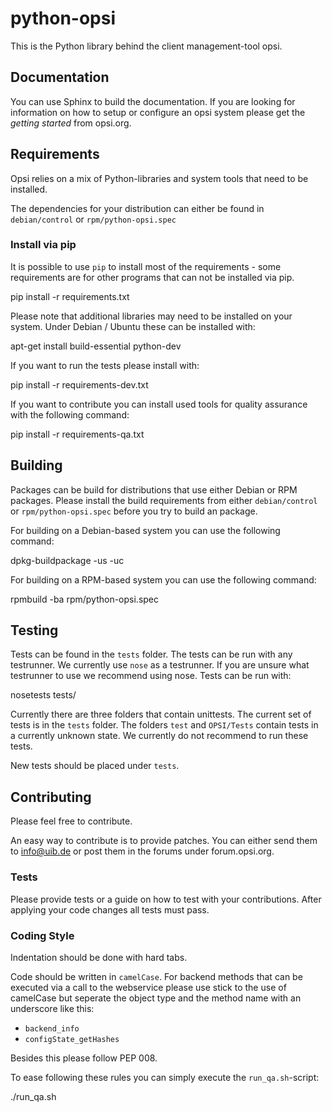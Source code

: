 # python-opsi

This is the Python library behind the client management-tool opsi.


## Documentation

You can use Sphinx to build the documentation.
If you are looking for information on how to setup or configure an opsi
system please get the _getting started_ from opsi.org.


## Requirements

Opsi relies on a mix of Python-libraries and system tools that need to
be installed.

The dependencies for your distribution can either be found in
``debian/control`` or ``rpm/python-opsi.spec``

### Install via pip

It is possible to use ``pip`` to install most of the requirements - some
requirements are for other programs that can not be installed via pip.

  pip install -r requirements.txt


Please note that additional libraries may need to be installed on your
system.
Under Debian / Ubuntu these can be installed with:

  apt-get install build-essential python-dev


If you want to run the tests please install with:

  pip install -r requirements-dev.txt


If you want to contribute you can install used tools for quality assurance with the following command:

  pip install -r requirements-qa.txt


## Building

Packages can be build for distributions that use either Debian or RPM
packages.
Please install the build requirements from either ``debian/control`` or
``rpm/python-opsi.spec`` before you try to build an package.

For building on a Debian-based system you can use the following command:

  dpkg-buildpackage -us -uc


For building on a RPM-based system you can use the following command:

  rpmbuild -ba rpm/python-opsi.spec


## Testing

Tests can be found in the ``tests`` folder. The tests can be run with
any testrunner. We currently use ``nose`` as a testrunner. If you are
unsure what testrunner to use we recommend using nose.
Tests can be run with:

  nosetests tests/


Currently there are three folders that contain unittests. The current
set of tests is in the ``tests`` folder. The folders ``test`` and
``OPSI/Tests`` contain tests in a currently unknown state. We currently
do not recommend to run these tests.

New tests should be placed under ``tests``.


## Contributing

Please feel free to contribute.

An easy way to contribute is to provide patches. You can either send
them to info@uib.de or post them in the forums under forum.opsi.org.

### Tests

Please provide tests or a guide on how to test with your contributions.
After applying your code changes all tests must pass.

### Coding Style

Indentation should be done with hard tabs.

Code should be written in ``camelCase``.
For backend methods that can be executed via a call to the webservice
please use stick to the use of camelCase but seperate the object type
and the method name with an underscore like this:

* ``backend_info``
* ``configState_getHashes``


Besides this please follow PEP 008.

To ease following these rules you can simply execute the
``run_qa.sh``-script:

  ./run_qa.sh
